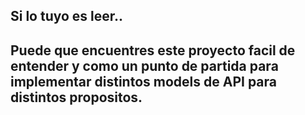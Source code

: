 <h2>Si lo tuyo es leer..<h2>
<p>Puede que encuentres este proyecto facil de entender y como un punto de partida para
implementar distintos models de API para distintos propositos.
</p>
